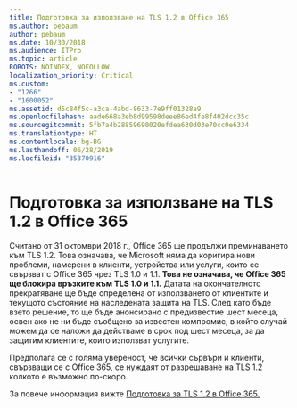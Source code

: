 ```yaml
---
title: Подготовка за използване на TLS 1.2 в Office 365
ms.author: pebaum
author: pebaum
ms.date: 10/30/2018
ms.audience: ITPro
ms.topic: article
ROBOTS: NOINDEX, NOFOLLOW
localization_priority: Critical
ms.custom:
- "1266"
- "1600052"
ms.assetid: d5c84f5c-a3ca-4abd-8633-7e9ff01328a9
ms.openlocfilehash: aade668a3eb8d99598deee86ed4fe8f402dcc35c
ms.sourcegitcommit: 5fb7a4b28859690020efdea630d03e70cc0e6334
ms.translationtype: HT
ms.contentlocale: bg-BG
ms.lasthandoff: 06/28/2019
ms.locfileid: "35370916"
---
```

# <a name="prepare-for-use-of-tls-12-in-office-365"></a>Подготовка за използване на TLS 1.2 в Office 365

Считано от 31 октомври 2018 г., Office 365 ще продължи преминаването към TLS 1.2. Това означава, че Microsoft няма да коригира нови проблеми, намерени в клиенти, устройства или услуги, които се свързват с Office 365 чрез TLS 1.0 и 1.1. **Това не означава, че Office 365 ще блокира връзките към TLS 1.0 и 1.1.** Датата на окончателното прекратяване ще бъде определена от използването от клиентите и текущото състояние на наследената защита на TLS. След като бъде взето решение, то ще бъде анонсирано с предизвестие шест месеца, освен ако не ни бъде съобщено за известен компромис, в който случай можем да се наложи да действаме в срок под шест месеца, за да защитим клиентите, които използват услугите.
  
Предполага се с голяма увереност, че всички сървъри и клиенти, свързващи се с Office 365, се нуждаят от разрешаване на TLS 1.2 колкото е възможно по-скоро.
  
За повече информация вижте [Подготовка за TLS 1.2 в Office 365.](https://support.microsoft.com/help/4057306/preparing-for-tls-1-2-in-office-365)
  